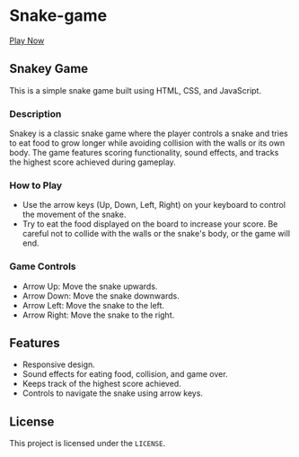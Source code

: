 # Snake-game 
 [Play Now](https://snakey-bc.netlify.app/)


<h2> Snakey Game </h2>
<p> This is a simple snake game built using HTML, CSS, and JavaScript. </p>

<h3> Description </h3>
<p> Snakey is a classic snake game where the player controls a snake and tries to eat food to grow longer while avoiding collision with the walls or its own body. The game features scoring functionality, sound effects, and tracks the highest score achieved during gameplay. </p>
<h3> How to Play </h3>
<ul>
 <li> Use the arrow keys (Up, Down, Left, Right) on your keyboard to control the movement of the snake.</li>

 <li> Try to eat the food displayed on the board to increase your score. Be careful not to collide with the walls or the snake's body, or the game will end.</li>
</ul>

<h3> Game Controls </h3>
<ul> 
<li> Arrow Up: Move the snake upwards.</li>
<li> Arrow Down: Move the snake downwards.</li>
<li> Arrow Left: Move the snake to the left.</li>
<li> Arrow Right: Move the snake to the right.</li>
</ul>

<h2> Features </h2>
<ul> 
<li> Responsive design.</li>
<li> Sound effects for eating food, collision, and game over.</li>
<li> Keeps track of the highest score achieved.</li>
<li> Controls to navigate the snake using arrow keys.</li>
</ul>


<h2> License </h2> 
<p> This project is licensed under the <code>LICENSE</code>.</p>
